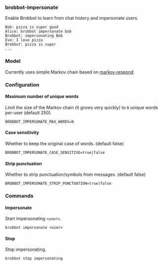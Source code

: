 ### brobbot-impersonate

Enable Brobbot to learn from chat history and impersonate users.

```
Bob: pizza is super good
Alice: brobbot impersonate bob
Brobbot: impersonating Bob
Eve: I love pizza
Brobbot: pizza is super
...
```

### Model

Currently uses simple Markov chain based on [markov-respond](https://github.com/b3nj4m/node-markov).

### Configuration

#### Maximum number of unique words

Limit the size of the Markov chain (it grows very quickly) to `N` unique words per-user (default 250).

```
BROBBOT_IMPERSONATE_MAX_WORDS=N
```

#### Case sensitivity

Whether to keep the original case of words. (default false)

```
BROBBOT_IMPERSONATE_CASE_SENSITIVE=true|false
```

#### Strip punctuation

Whether to strip punctuation/symbols from messages. (default false)

```
BROBBOT_IMPERSONATE_STRIP_PUNCTUATION=true|false
```

### Commands

#### Impersonate

Start impersonating `<user>`.

```
brobbot impersonate <user>
```

#### Stop

Stop impersonating.

```
brobbot stop impersonating
```

